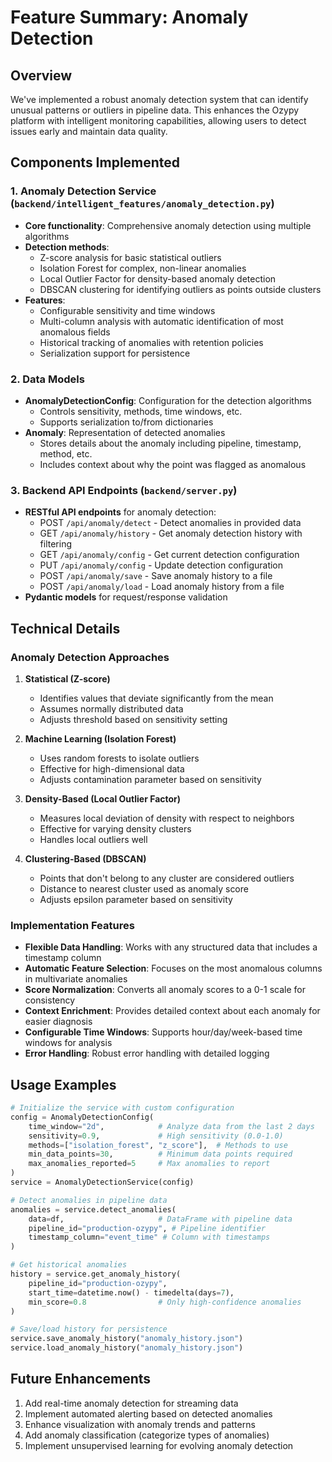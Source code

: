 # Feature Summary: Anomaly Detection

## Overview
We've implemented a robust anomaly detection system that can identify unusual patterns or outliers in pipeline data. This enhances the Ozypy platform with intelligent monitoring capabilities, allowing users to detect issues early and maintain data quality.

## Components Implemented

### 1. Anomaly Detection Service (`backend/intelligent_features/anomaly_detection.py`)
- **Core functionality**: Comprehensive anomaly detection using multiple algorithms
- **Detection methods**:
  - Z-score analysis for basic statistical outliers
  - Isolation Forest for complex, non-linear anomalies
  - Local Outlier Factor for density-based anomaly detection
  - DBSCAN clustering for identifying outliers as points outside clusters
- **Features**:
  - Configurable sensitivity and time windows
  - Multi-column analysis with automatic identification of most anomalous fields
  - Historical tracking of anomalies with retention policies
  - Serialization support for persistence

### 2. Data Models
- **AnomalyDetectionConfig**: Configuration for the detection algorithms
  - Controls sensitivity, methods, time windows, etc.
  - Supports serialization to/from dictionaries
- **Anomaly**: Representation of detected anomalies
  - Stores details about the anomaly including pipeline, timestamp, method, etc.
  - Includes context about why the point was flagged as anomalous

### 3. Backend API Endpoints (`backend/server.py`)
- **RESTful API endpoints** for anomaly detection:
  - POST `/api/anomaly/detect` - Detect anomalies in provided data
  - GET `/api/anomaly/history` - Get anomaly detection history with filtering
  - GET `/api/anomaly/config` - Get current detection configuration
  - PUT `/api/anomaly/config` - Update detection configuration
  - POST `/api/anomaly/save` - Save anomaly history to a file
  - POST `/api/anomaly/load` - Load anomaly history from a file
- **Pydantic models** for request/response validation

## Technical Details

### Anomaly Detection Approaches

1. **Statistical (Z-score)**
   - Identifies values that deviate significantly from the mean
   - Assumes normally distributed data
   - Adjusts threshold based on sensitivity setting

2. **Machine Learning (Isolation Forest)**
   - Uses random forests to isolate outliers
   - Effective for high-dimensional data
   - Adjusts contamination parameter based on sensitivity

3. **Density-Based (Local Outlier Factor)**
   - Measures local deviation of density with respect to neighbors
   - Effective for varying density clusters
   - Handles local outliers well

4. **Clustering-Based (DBSCAN)**
   - Points that don't belong to any cluster are considered outliers
   - Distance to nearest cluster used as anomaly score
   - Adjusts epsilon parameter based on sensitivity

### Implementation Features

- **Flexible Data Handling**: Works with any structured data that includes a timestamp column
- **Automatic Feature Selection**: Focuses on the most anomalous columns in multivariate anomalies
- **Score Normalization**: Converts all anomaly scores to a 0-1 scale for consistency
- **Context Enrichment**: Provides detailed context about each anomaly for easier diagnosis
- **Configurable Time Windows**: Supports hour/day/week-based time windows for analysis
- **Error Handling**: Robust error handling with detailed logging

## Usage Examples

```python
# Initialize the service with custom configuration
config = AnomalyDetectionConfig(
    time_window="2d",            # Analyze data from the last 2 days
    sensitivity=0.9,             # High sensitivity (0.0-1.0)
    methods=["isolation_forest", "z_score"],  # Methods to use
    min_data_points=30,          # Minimum data points required
    max_anomalies_reported=5     # Max anomalies to report
)
service = AnomalyDetectionService(config)

# Detect anomalies in pipeline data
anomalies = service.detect_anomalies(
    data=df,                     # DataFrame with pipeline data
    pipeline_id="production-ozypy", # Pipeline identifier
    timestamp_column="event_time" # Column with timestamps
)

# Get historical anomalies
history = service.get_anomaly_history(
    pipeline_id="production-ozypy",
    start_time=datetime.now() - timedelta(days=7),
    min_score=0.8                # Only high-confidence anomalies
)

# Save/load history for persistence
service.save_anomaly_history("anomaly_history.json")
service.load_anomaly_history("anomaly_history.json")
```

## Future Enhancements
1. Add real-time anomaly detection for streaming data
2. Implement automated alerting based on detected anomalies
3. Enhance visualization with anomaly trends and patterns
4. Add anomaly classification (categorize types of anomalies)
5. Implement unsupervised learning for evolving anomaly detection 